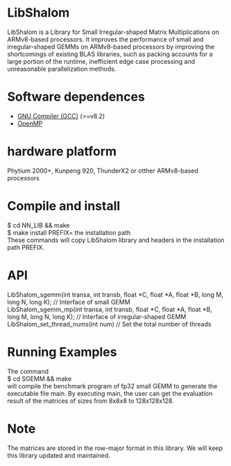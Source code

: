 # LibShalom

LibShalom is a Library for Small Irregular-shaped Matrix Multiplications on ARMv8-based processors. It improves the performance of small and irregular-shaped GEMMs on ARMv8-based
processors by improving the shortcomings of existing BLAS libraries, such as packing accounts for a large portion of the runtime, inefficient edge case processing and unreasonable parallelization methods.

# Software dependences
- [GNU Compiler (GCC)](https://gcc.gnu.org/) (>=v8.2)
- [OpenMP](https://www.openmp.org/)

# hardware platform
Phytium 2000+, Kunpeng 920, ThunderX2 or otther ARMv8-based processors

# Compile and install
$ cd NN_LIB && make  
$ make install PREFIX= the installation path  
These commands will copy LibShalom library and headers in the installation path PREFIX.

# API
LibShalom_sgemm(int transa, int transb, float *C, float *A, float *B, long M, long N, long K); // Interface of small GEMM  
LibShalom_sgemm_mp(int transa, int transb, float *C, float *A, float *B, long M, long N, long K);  // Interface of irregular-shaped GEMM  
LibShalom_set_thread_nums(int num)                  // Set the total number of threads

# Running Examples
The command  
$ cd SGEMM && make  
will compile the benchmark program of fp32 small GEMM to generate the executable file main. By executing main, the user can get the evaluation result of the matrices of sizes from 8x8x8 to 128x128x128.

# Note
The matrices are stored in the row-major format in this library.
We will keep this library updated and maintained.
